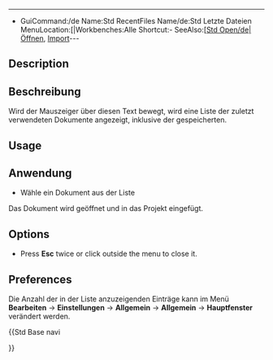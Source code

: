 ---
- GuiCommand:/de   Name:Std RecentFiles   Name/de:Std Letzte Dateien   MenuLocation:[|Workbenches:Alle   Shortcut:-   SeeAlso:[[Std Open/de|Öffnen](Std_File_Menu/de___Datei]]_→_Letzte_Dateien_.md), [Import](Std_Import/de.md)---


</div>

## Description


<div class="mw-translate-fuzzy">

## Beschreibung

Wird der Mauszeiger über diesen Text bewegt, wird eine Liste der zuletzt verwendeten Dokumente angezeigt, inklusive der gespeicherten.


</div>

## Usage


<div class="mw-translate-fuzzy">

## Anwendung

-   Wähle ein Dokument aus der Liste

Das Dokument wird geöffnet und in das Projekt eingefügt.


</div>

## Options

-   Press **Esc** twice or click outside the menu to close it.

## Preferences


<div class="mw-translate-fuzzy">

Die Anzahl der in der Liste anzuzeigenden Einträge kann im Menü **Bearbeiten** → **Einstellungen** → **Allgemein** → **Allgemein** → **Hauptfenster** verändert werden.


</div>





{{Std Base navi

}}  
